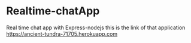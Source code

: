 # Realtime-chatApp
Real time chat app with  Express-nodejs 
this is the link of that application https://ancient-tundra-71705.herokuapp.com
